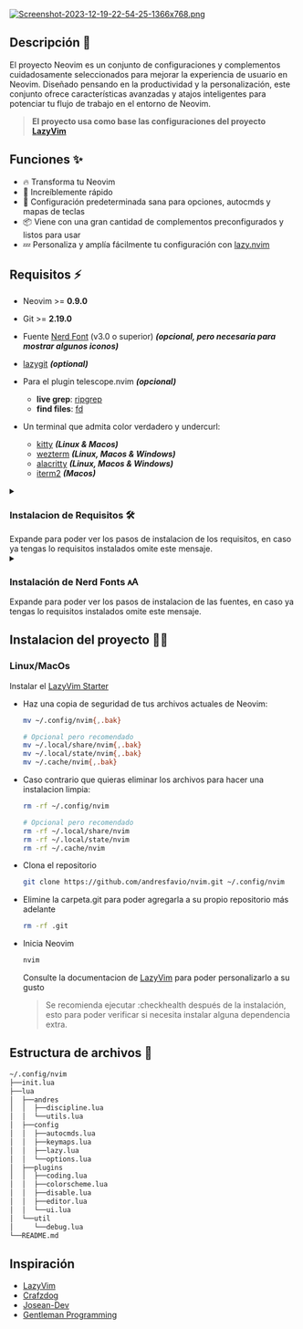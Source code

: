 [![Screenshot-2023-12-19-22-54-25-1366x768.png](https://i.postimg.cc/zBwMk6sQ/Screenshot-2023-12-19-22-54-25-1366x768.png)](https://postimg.cc/xJCtfxTG)
## Descripción 🚀 

El proyecto Neovim es un conjunto de configuraciones y complementos cuidadosamente seleccionados para mejorar la experiencia de usuario en Neovim. Diseñado pensando en la productividad y la personalización, este conjunto ofrece características avanzadas y atajos inteligentes para potenciar tu flujo de trabajo en el entorno de Neovim.

> **El proyecto usa como base las configuraciones del proyecto [LazyVim](https://github.com/LazyVim/LazyVim)** 

## Funciones ✨ 

- 🔥 Transforma tu Neovim 
- 🚀 Increíblemente rápido 
- 🧹 Configuración predeterminada sana para opciones, autocmds y mapas de teclas 
- 📦 Viene con una gran cantidad de complementos preconfigurados y listos para usar
- 💤 Personaliza y amplía fácilmente tu configuración con [lazy.nvim](https://github.com/folke/lazy.nvim) 

## Requisitos ⚡️ 

* Neovim \>= **0.9.0** 
* Git >= **2.19.0** 
* Fuente [Nerd Font](https://www.nerdfonts.com/) (v3.0 o superior) ***(opcional, pero necesaria para mostrar algunos iconos)***
* [lazygit](https://github.com/jesseduffield/lazygit) ***(optional)***
* Para el plugin telescope.nvim ***(opcional)***
  - **live grep**: [ripgrep](https://github.com/BurntSushi/ripgrep)
  - **find files**: [fd](https://github.com/sharkdp/fd)

* Un terminal que admita color verdadero y undercurl:
  * [kitty](https://github.com/kovidgoyal/kitty) ***(Linux & Macos)***
  * [wezterm](https://github.com/wez/wezterm) ***(Linux, Macos & Windows)***
  * [alacritty](https://github.com/alacritty/alacritty) ***(Linux, Macos & Windows)***
  * [iterm2](https://iterm2.com/) ***(Macos)***
    
<details>
 <summary> <h3>Instalacion de Requisitos 🛠️ </h3></summary>
Aqui tienes los comandos de instalación para Linux/MacOs.
Se recomienda hacer una previa actulizacion antes de la instalacion, puedes hacer la actualizacion segun tu sistema operativo

### Ubuntu/Debian:
```bash
sudo apt-get update
sudo apt-get install neovim
sudo apt-get install git
sudo apt-get install lazygit 
sudo apt-get install ripgrep 
sudo apt-get install fd-find 
sudo apt-get install fzf
```
### Fedora:
```bash
sudo dnf install neovim
sudo dng install git
sudo dnf install lazygit 
sudo dnf install ripgrep 
sudo dnf install fd-find 
sudo dnf install fzf
```
### Arch Linux:
```bash
sudo pacman -S neovim
sudo pacman -S git
sudo pacman -S lazygit 
sudo pacman -S ripgrep 
sudo pacman -S fd 
sudo pacman -S fzf
```

sino tambien puede usar yay.
### Yay
```bash
yay -S neovim
yay -S git
yay -S lazygit
yay -S ripgrep
yay -S fd
yay -S fzf
```

en caso de que no tengas yay.

Copia el repositorio:
```bash
cd
git clone https://aur.archlinux.org/yay.git
```
Entra en la carpeta de yay:
```bash
cd yay
```
Instala yay:
```bash
makepkg -si
```
Ahora si Instala los requerimientos con el comando:
```bash
yay -S (Nombre Del programa o dependencia que necesitas)
```
### openSUSE:
```bash
sudo zypper install neovim
sudo zypper install git
sudo zypper install lazygit 
sudo zypper install ripgrep
sudo zypper install fd
sudo zypper install fzf
```
### macOS (usando Homebrew):
```bash
brew install neovim
brew install git
brew install lazygit 
brew install ripgrep 
brew install fd
brew installfzf
```

Si aún no tienes Homebrew instalado, puedes instalarlo con:
```bash
/bin/bash -c "$(curl -fsSL https://raw.githubusercontent.com/Homebrew/install/HEAD/install.sh)"
```
Luego, puedes instalar los requerimientos o dependencias:
```bash
brew install (nombre del programa o dependencia que deseas instalar)
```
</details>
Expande para poder ver los pasos de instalacion de los requisitos, en caso ya tengas lo requisitos instalados omite este mensaje.
<details>
 <summary> <h3>Instalación de Nerd Fonts 🗚</h3></summary>

Aqui tienes los comando necesarios para instalar las fuentes de [Nerd Font](https://www.nerdfonts.com/) , si quieres ver las fuentes que puedes instalar de manera personalizadas entra a la pagina de [Nerd Font](https://www.nerdfonts.com/) y escoge la fuente que deseas.
La fuente que se esta usando en los ejemplos es la fuente de [Iosevka Nerd Font](https://www.nerdfonts.com/).
1. Clona el repositorio de Nerd Fonts desde GitHub: 

```bash
git clone --depth 1 https://github.com/ryanoasis/nerd-fonts.git
```

2. Cambia al directorio del repositorio:

```bash
cd nerd-fonts
```

3. Ejecuta el script de instalación:

```bash
./install.sh
```
</details>
Expande para poder ver los pasos de instalacion de las fuentes, en caso ya tengas lo requisitos instalados omite este mensaje.

## Instalacion del proyecto 👨‍💻

### Linux/MacOs

Instalar el [LazyVim Starter](https://github.com/LazyVim/starter)

* Haz una copia de seguridad de tus archivos actuales de Neovim:

  ```bash
  mv ~/.config/nvim{,.bak}
  
  # Opcional pero recomendado
  mv ~/.local/share/nvim{,.bak}
  mv ~/.local/state/nvim{,.bak}
  mv ~/.cache/nvim{,.bak}
  ```

* Caso contrario que quieras eliminar los archivos para hacer una instalacion limpia:

  ```bash
  rm -rf ~/.config/nvim
  
  # Opcional pero recomendado
  rm -rf ~/.local/share/nvim
  rm -rf ~/.local/state/nvim
  rm -rf ~/.cache/nvim
  ```

* Clona el repositorio

  ```bash
  git clone https://github.com/andresfavio/nvim.git ~/.config/nvim
  ```

* Elimine la carpeta.git para poder agregarla a su propio repositorio más adelante

  ```bash
  rm -rf .git
  ```

* Inicia Neovim

  ```bash
  nvim
  ```

  Consulte la documentacion de [LazyVim](https://github.com/LazyVim/LazyVim) para poder personalizarlo a su gusto

  > Se recomienda ejecutar :checkhealth después de la instalación, esto para poder verificar si necesita instalar alguna dependencia extra.

## Estructura de archivos 📂 

```bash
~/.config/nvim
├──init.lua
├──lua
│  ├──andres
│  │  ├──discipline.lua
│  │  └──utils.lua
│  ├──config
│  │  ├──autocmds.lua
│  │  ├──keymaps.lua
│  │  ├──lazy.lua
│  │  └──options.lua
│  ├──plugins
│  │  ├──coding.lua
│  │  ├──colorscheme.lua
│  │  ├──disable.lua
│  │  ├──editor.lua
│  │  └──ui.lua
│  └──util
│     └──debug.lua
└──README.md
```

## Inspiración

* [LazyVim](https://www.lazyvim.org/)
* [Crafzdog](https://www.youtube.com/watch?v=fFHlfbKVi30&pp=ygUJZGV2YXNsaWZl)
* [Josean-Dev](https://github.com/josean-dev/dev-environment-files)
* [Gentleman Programming](https://www.youtube.com/@GentlemanProgramming)

